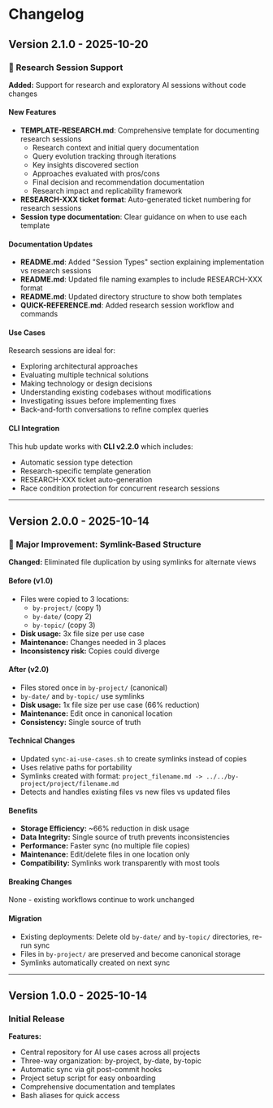 # Changelog

## Version 2.1.0 - 2025-10-20

### 🔬 Research Session Support

**Added:** Support for research and exploratory AI sessions without code changes

#### New Features
- **TEMPLATE-RESEARCH.md**: Comprehensive template for documenting research sessions
  - Research context and initial query documentation
  - Query evolution tracking through iterations
  - Key insights discovered section
  - Approaches evaluated with pros/cons
  - Final decision and recommendation documentation
  - Research impact and replicability framework
- **RESEARCH-XXX ticket format**: Auto-generated ticket numbering for research sessions
- **Session type documentation**: Clear guidance on when to use each template

#### Documentation Updates
- **README.md**: Added "Session Types" section explaining implementation vs research sessions
- **README.md**: Updated file naming examples to include RESEARCH-XXX format
- **README.md**: Updated directory structure to show both templates
- **QUICK-REFERENCE.md**: Added research session workflow and commands

#### Use Cases
Research sessions are ideal for:
- Exploring architectural approaches
- Evaluating multiple technical solutions
- Making technology or design decisions
- Understanding existing codebases without modifications
- Investigating issues before implementing fixes
- Back-and-forth conversations to refine complex queries

#### CLI Integration
This hub update works with **CLI v2.2.0** which includes:
- Automatic session type detection
- Research-specific template generation
- RESEARCH-XXX ticket auto-generation
- Race condition protection for concurrent research sessions

---

## Version 2.0.0 - 2025-10-14

### 🚀 Major Improvement: Symlink-Based Structure

**Changed:** Eliminated file duplication by using symlinks for alternate views

#### Before (v1.0)
- Files were copied to 3 locations:
  - `by-project/` (copy 1)
  - `by-date/` (copy 2)  
  - `by-topic/` (copy 3)
- **Disk usage:** 3x file size per use case
- **Maintenance:** Changes needed in 3 places
- **Inconsistency risk:** Copies could diverge

#### After (v2.0)
- Files stored once in `by-project/` (canonical)
- `by-date/` and `by-topic/` use symlinks
- **Disk usage:** 1x file size per use case (66% reduction)
- **Maintenance:** Edit once in canonical location
- **Consistency:** Single source of truth

#### Technical Changes
- Updated `sync-ai-use-cases.sh` to create symlinks instead of copies
- Uses relative paths for portability
- Symlinks created with format: `project_filename.md -> ../../by-project/project/filename.md`
- Detects and handles existing files vs new files vs updated files

#### Benefits
- **Storage Efficiency:** ~66% reduction in disk usage
- **Data Integrity:** Single source of truth prevents inconsistencies
- **Performance:** Faster sync (no multiple file copies)
- **Maintenance:** Edit/delete files in one location only
- **Compatibility:** Symlinks work transparently with most tools

#### Breaking Changes
None - existing workflows continue to work unchanged

#### Migration
- Existing deployments: Delete old `by-date/` and `by-topic/` directories, re-run sync
- Files in `by-project/` are preserved and become canonical storage
- Symlinks automatically created on next sync

---

## Version 1.0.0 - 2025-10-14

### Initial Release

**Features:**
- Central repository for AI use cases across all projects
- Three-way organization: by-project, by-date, by-topic
- Automatic sync via git post-commit hooks
- Project setup script for easy onboarding
- Comprehensive documentation and templates
- Bash aliases for quick access
